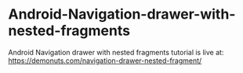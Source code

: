 # Android-Navigation-drawer-with-nested-fragments
Android Navigation drawer with nested fragments tutorial is live at:  https://demonuts.com/navigation-drawer-nested-fragment/
